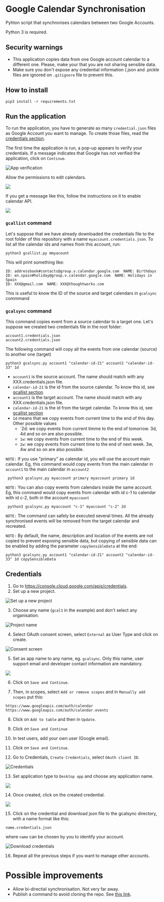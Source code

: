 # Google Calendar Synchronisation

Pyhton script that synchronises calendars between two Google Accounts. 

Python 3 is required. 

## Security warnings

- This application copies data from one Google account calendar to a different one. Please, make your that you are not sharing sensible data. 
- Make sure you don't expose any credential information (.json and .pickle files are ignored on `.gitignore` file to prevent this.

## How to install

```
pip3 install -r requirements.txt
```

## Run the application

To run the application, you have to generate as many `credential.json` files as Google Account you want to manage. To create those files, read the [credentials section](#credentials).

The first time the application is run, a pop-up appears to verify your credentials. If a message indicates that Google has not
verified the application, click on `Continue`.

![App verification](.README_images/app_verification.png)

Allow the permissions to edit calendars.

![](.README_images/permissions.png)

If you get a message like this, follow the instructions on it to enable calendar API.

![](.README_images/message.png)

### `gcallist` command

Let's suppose that we have already downloaded the credentials file to the root folder of this repository with a name `myaccount.credentials.json`. To list all the calendar ids and names from this account, run:

```shell script
python3 gcallist.py mmyacount
```

This will print something like:

```
ID: addressbook#contacts@group.v.calendar.google.com  NAME: Birthdays
ID: en.spain#holiday@group.v.calendar.google.com  NAME: Holidays in Spain
ID: XXX@gmail.com  NAME: XXX@thoughtworks.com
```

This is useful to know the ID of the source and target calendars in `gcalsync` commmand

### `gcalsync` command

This command copies event from a source calendar to a target one. Let's suppose we created two credentials file in the root folder:

```
account1.credentials.json
account2.credentials.json
```

The following command will copy all the events from one calendar (source) to another one (target)

```shell script
python3 gcalsync.py account1 "calendar-id-21" account2 "calendar-id-33" 1d
```

- `account1` is the source account. The name should match with any XXX.credentials.json file. 
- `calendar-id-21` is the id from the source calendar. To know this id, see [gcallist section](#gcallist-command)
- `account1` is the target account. The name should match with any XXX.credentials.json file. 
- `calendar-id-21` is the id from the target calendar. To know this id, see [gcallist section](#gcallist-command)
- `1d` means that we copy events from current time to the end of this day. Other possible values
    - `2d: we copy events from current timme to the end of tomorrow. 3d, 4d and so on are also possible. 
    - `1w`: we copy events from current time to the end of this week. 
    - `2w`: we copy events from current time to the end of next week. 3w, 4w and so on are also possible. 

`NOTE:` If you use "primary" as calendar id, you will use the account main calendar. Eg, this command would copy events from the main calendar in `account1` to the main calendar in `account2` 

```shell script
 python3 gcalsync.py myaccount primary myaccount primary 1d 
```

`NOTE:` You can also copy events from calendars inside the same account. Eg, this command would copy events from calendar with id c-1 to calendar with id c-2, both in the account `myaccount`

```shell script
 python3 gcalsync.py myaccount "c-1" myaccount "c-2" 2d 
````

`NOTE:` The command can safely be executed several times. All the already synchronised events will be removed from the target calendar and recreated. 

`NOTE:` By default, the name, description and location of the events are not copied to prevent exposing sensible data, but copying of sensible data can be enabled by adding the parameter `copySensibleData` at the end:

```shell script
python3 gcalsync.py account1 "calendar-id-21" account2 "calendar-id-33" 1d copySensibleData
```

## Credentials

1) Go to https://console.cloud.google.com/apis/credentials.
2) Set up a new project.

![Set up a new project](.README_images/new_project.png)

3) Choose any name (`gcal3` in the example) and don't select any organisation.

![Project name](.README_images/document_name.png)

4) Select OAuth consent screen, select `External` as User Type and click on create. 

![Consent screen](.README_images/consent_screen.png)

5) Set as app name to any name, eg. `gcalsync`. Only this name, user support email and developer contact information are mandatory.

![](.README_images/app_name.png)

6) Click on `Save and Continue`.

7) Then, in scopes, select `Add or remove scopes` and in `Manually add scopes` put this:

```
https://www.googleapis.com/auth/calendar
https://www.googleapis.com/auth/calendar.events
```

8) Click on `Add to table` and then in `Update`.

9) Click on `Save and Continue`

10) In test users, add your own user (Google email).

11) Click on `Save and Continue`.

12) Go to Credentials, `Create Credentials`, select `OAuth client ID`.

![Credentials](.README_images/credentials.png)

13) Set application type to `Desktop app` and choose any application name. 

![](.README_images/credentials2.png)

14) Once created, click on the created credential.
 
 ![](.README_images/credential.png)
 
15) Click on the credential and download json file to the gcalsync directory, with a name format like this:

```
name.credentials.json
```

where `name` can be chosen by you to identify your account. 

![Download credentials](.README_images/download_json.png)

16) Repeat all the previous steps if you want to manage other accounts. 


# Possible improvements 

- Allow bi-directial synchronisation. Not very far away. 
- Publish a command to avoid cloning the repo. See [this link](https://towardsdatascience.com/how-to-build-and-publish-command-line-applications-with-python-96065049abc1).

